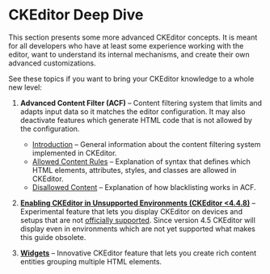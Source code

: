 <!--
Copyright (c) 2003-2015, CKSource - Frederico Knabben. All rights reserved.
For licensing, see LICENSE.md.
-->

# CKEditor Deep Dive

This section presents some more advanced CKEditor concepts. It is meant for all developers who have at least some experience working with the editor, want to understand its internal mechanisms, and create their own advanced customizations.

See these topics if you want to bring your CKEditor knowledge to a whole new level:

1. **Advanced Content Filter (ACF)** &ndash; Content filtering system that limits and adapts input data so it matches the editor configuration. It may also deactivate features which generate HTML code that is not allowed by the configuration.

	* [Introduction](#!/guide/dev_advanced_content_filter) &ndash; General information about the content filtering system implemented in CKEditor.
	* [Allowed Content Rules](#!/guide/dev_allowed_content_rules) &ndash; Explanation of syntax that defines which HTML elements, attributes, styles, and classes are allowed in CKEditor.
	* [Disallowed Content](#!/guide/dev_disallowed_content) &ndash; Explanation of how blacklisting works in ACF.

2. **[Enabling CKEditor in Unsupported Environments (CKEditor &lt;4.4.8)](#!/guide/dev_unsupported_environments)** &ndash; Experimental feature that lets you display CKEditor on devices and setups that are not [officially supported](#!/guide/dev_browsers). Since version 4.5 CKEditor will display even in environments which are not yet supported what makes this guide obsolete.

3. **[Widgets](#!/guide/dev_widgets)** &ndash; Innovative CKEditor feature that lets you create rich content entities grouping multiple HTML elements.